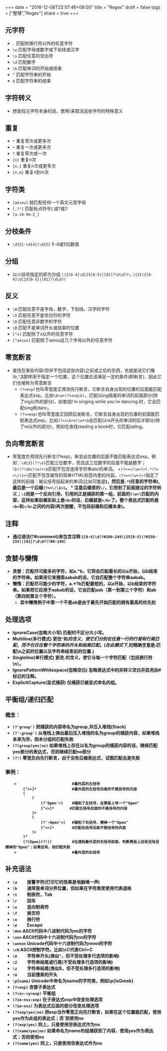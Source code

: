 +++
date = "2016-12-08T22:07:46+08:00"
title = "Regex"
draft = false
tags = ["整理","Regex"]
share = true
+++

## 元字符
- `.`    匹配除换行符以外的任意字符
- `\w`    匹配字母或数字或下划线或汉字
- `\s`    匹配任意的空白符
- `\d`    匹配数字
- `\b`    匹配单词的开始或结束
- `^`    匹配字符串的开始
- `$`    匹配字符串的结束

## 字符转义
- 想查找元字符本身的话，使用\来取消这些字符的特殊意义

## 重复
- `*`        重复零次或更多次
- `+`        重复一次或更多次
- `?`        重复零次或一次
- `{n}`        重复n次
- `{n,}`    重复n次或更多次
- `{n,m}`    重复n到m次

## 字符类
- `[aeiou]`    就匹配任何一个英文元音字母
- `[.?!]`        匹配标点符号(.或?或!)
- `[a-z0-9A-Z_]`

## 分枝条件
- `\d{5}-\d{4}|\d{5}`    5-4或5位数值

## 分组
- 以小括号指定的即为分组
```((2[0-4]\d|25[0-5]|[01]?\d\d?)\.){3}(2[0-4]\d|25[0-5]|[01]?\d\d?)```

## 反义
- `\W`            匹配任意不是字母，数字，下划线，汉字的字符
- `\S`            匹配任意不是空白符的字符
- `\D`            匹配任意非数字的字符
- `\B`            匹配不是单词开头或结束的位置
- `[^x]`        匹配除了x以外的任意字符
- `[^aeiou]`    匹配除了aeiou这几个字母以外的任意字符

## 零宽断言
- 查找在某些内容(但并不包括这些内容)之前或之后的东西，也就是说它们像\b,^,$那样用于指定一个位置，这个位置应该满足一定的条件(即断言)，因此它们也被称为零宽断言
    + `(?=exp)`也叫零宽度正预测先行断言，它断言自身出现的位置的后面能匹配表达式exp。比如`\b\w+(?=ing\b)`，匹配以ing结尾的单词的前面部分(除了ing以外的部分)，如查找I'm singing while you're dancing.时，它会匹配sing和danc。
    + `(?<=exp)`也叫零宽度正回顾后发断言，它断言自身出现的位置的前面能匹配表达式exp。比如`(?<=\bre)\w+\b`会匹配以re开头的单词的后半部分(除了re以外的部分)，例如在查找reading a book时，它匹配ading。

## 负向零宽断言
- 零宽度负预测先行断言(?!exp)，断言此位置的后面不能匹配表达式exp。例如：`\d{3}(?!\d)`匹配三位数字，而且这三位数字的后面不能是数字；`\b((?!abc)\w)+\b`匹配不包含连续字符串abc的单词。
    +`(?<=<(\w+)>).*(?=<\/\1>)`匹配不包含属性的简单HTML标签内里的内容。`(?<=<(\w+)>)`指定了这样的前缀：被尖括号括起来的单词(比如可能是<b>)，然后是`.*`(任意的字符串),最后是一个后缀`(?=<\/\1>)`。
        * 注意后缀里的`\/`，它用到了前面提过的字符转义；`\1`则是一个反向引用，引用的正是捕获的第一组，前面的`(\w+)`匹配的内容，这样如果前缀实际上是`<b>`的话，后缀就是`</b>`了。整个表达式匹配的是`<b>`和`</b>`之间的内容(再次提醒，不包括前缀和后缀本身)。

## 注释
- 通过语法(?#comment)来包含注释
```2[0-4]\d(?#200-249)|25[0-5](?#250-255)|[01]?\d\d?(?#0-199)```



## 贪婪与懒惰
- 贪婪：匹配尽可能多的字符，如a.*b，它将会匹配最长的以a开始，以b结束的字符串。如果用它来搜索aabab的话，它会匹配整个字符串aabab。
- 懒惰：匹配尽可能少的字符，a.*?b匹配最短的，以a开始，以b结束的字符串。如果把它应用于aabab的话，它会匹配aab（第一到第三个字符）和ab（第四到第五个字符）。
    + 其中懒惰例子中第一个不是ab是由于最先开始匹配的拥有最高的优先权


## 处理选项
- IgnoreCase(忽略大小写)                匹配时不区分大小写。
- Multiline(多行模式)                    更改^和$的含义，使它们分别在任意一行的行首和行尾匹配，而不仅仅在整个字符串的开头和结尾匹配。(在此模式下,$的精确含意是:匹配\n之前的位置以及字符串结束前的位置.)
- Singleline(单行模式)                更改.的含义，使它与每一个字符匹配（包括换行符\n）。
- IgnorePatternWhitespace(忽略空白)    忽略表达式中的非转义空白并启用由#标记的注释。
- ExplicitCapture(显式捕获)            仅捕获已被显式命名的组。



## 平衡组/递归匹配
### 概念：
- `(?'group')` 把捕获的内容命名为group,并压入堆栈(Stack)
- `(?'-group')` 从堆栈上弹出最后压入堆栈的名为group的捕获内容，如果堆栈本来为空，则本分组的匹配失败
- `(?(group)yes|no)` 如果堆栈上存在以名为group的捕获内容的话，继续匹配yes部分的表达式，否则继续匹配no部分
- `(?!)` 零宽负向先行断言，由于没有后缀表达式，试图匹配总是失败

### 事例：
```
    <                         #最外层的左括号
        [^<>]*                #最外层的左括号后面的不是括号的内容
        (
            (
                (?'Open'<)    #碰到了左括号，在黑板上写一个"Open"
                [^<>]*       #匹配左括号后面的不是括号的内容
            )+
            (
                (?'-Open'>)   #碰到了右括号，擦掉一个"Open"
                [^<>]*        #匹配右括号后面不是括号的内容
            )+
        )*
        (?(Open)(?!))         #在遇到最外层的右括号前面，判断黑板上还有没有没擦掉的"Open"；如果还有，则匹配失败
    >                         #最外层的右括号
```


## 补充语法
- `\a    `                报警字符(打印它的效果是电脑嘀一声)
- `\b    `                通常是单词分界位置，但如果在字符类里使用代表退格
- `\t    `                制表符，Tab
- `\r    `                回车
- `\v    `                竖向制表符
- `\f    `                换页符
- `\n    `                换行符
- `\e    `                Escape
- `\0nn`                ASCII代码中八进制代码为nn的字符
- `\xnn`                ASCII代码中十六进制代码为nn的字符
- `\unnnn`                Unicode代码中十六进制代码为nnnn的字符
- `\cN`                    ASCII控制字符。比如\cC代表Ctrl+C
- `\A    `                字符串开头(类似^，但不受处理多行选项的影响)
- `\Z    `                字符串结尾或行尾(不受处理多行选项的影响)
- `\z    `                字符串结尾(类似$，但不受处理多行选项的影响)
- `\G    `                当前搜索的开头
- `\p{name}`            Unicode中命名为name的字符类，例如\p{IsGreek}
- `(?>exp)`                贪婪子表达式
- `(?<x>-<y>exp)`        平衡组
- `(?im-nsx:exp)`        在子表达式exp中改变处理选项
- `(?im-nsx)`            为表达式后面的部分改变处理选项
- `(?(exp)yes|no)`        把exp当作零宽正向先行断言，如果在这个位置能匹配，使用yes作为此组的表达式；否`则使用no
- `(?(exp)yes)`            同上，只是使用空表达式作为no
- `(?(name)yes|no)`        如果命名为name的组捕获到了内容，使用yes作为表达式；否则使用no
- `(?(name)yes)`        同上，只是使用空表达式作为no
